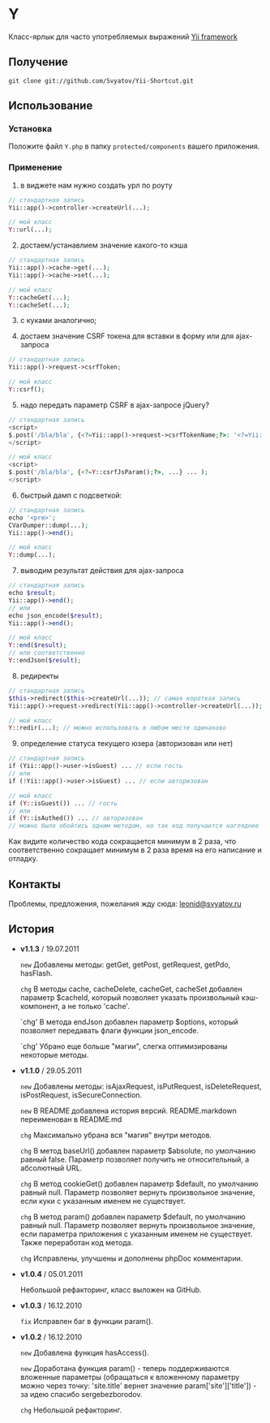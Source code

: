 # Y

Класс-ярлык для часто употребляемых выражений [Yii framework](http://www.yiiframework.com)


## Получение

`git clone git://github.com/Svyatov/Yii-Shortcut.git`


## Использование

### Установка

Положите файл `Y.php` в папку `protected/components` вашего приложения.


### Применение

1) в виджете нам нужно создать урл по роуту

```php
// стандартная запись
Yii::app()->controller->createUrl(...);

// мой класс
Y::url(...);
```

2) достаем/устанавлием значение какого-то кэша

```php
// стандартная запись
Yii::app()->cache->get(...);
Yii::app()->cache->set(...);

// мой класс
Y::cacheGet(...);
Y::cacheSet(...);
```

3) с куками аналогично;

4) достаем значение CSRF токена для вставки в форму или для ajax-запроса

```php
// стандартная запись
Yii::app()->request->csrfToken;

// мой класс
Y::csrf();
```

5) надо передать параметр CSRF в ajax-запросе jQuery?

```php
// стандартная запись
<script>
$.post('/bla/bla', {<?=Yii::app()->request->csrfTokenName;?>: '<?=Yii::app()->request->csrfToken;?>', ...} ... );
</script>

// мой класс
<script>
$.post('/bla/bla', {<?=Y::csrfJsParam();?>, ...} ... );
</script>
```

6) быстрый дамп с подсветкой:

```php
// стандартная запись
echo '<pre>';
CVarDumper::dump(...);
Yii::app()->end();

// мой класс
Y::dump(...);
```

7) выводим результат действия для ajax-запроса

```php
// стандартная запись
echo $result;
Yii::app()->end();
// или
echo json_encode($result);
Yii::app()->end();

// мой класс
Y::end($result);
// или соответственно
Y::endJson($result);
```

8) редиректы

```php
// стандартная запись
$this->redirect($this->createUrl(...)); // самая короткая запись
Yii::app()->request->redirect(Yii::app()->controller->createUrl(...)); // а это для компонента, например

// мой класс
Y::redir(...); // можно использовать в любом месте одинаково
```

9) определение статуса текущего юзера (авторизован или нет)

```php
// стандартная запись
if (Yii::app()->user->isGuest) ... // если гость
// или
if (!Yii::app()->user->isGuest) ... // если авторизован

// мой класс
if (Y::isGuest()) ... // гость
// или
if (Y::isAuthed()) ... // авторизован
// можно было обойтись одним методом, но так код получается нагляднее
```

Как видите количество кода сокращается минимум в 2 раза, что соответственно сокращает минимум в 2 раза время на его написание и отладку.


## Контакты

Проблемы, предложения, пожелания жду сюда: [leonid@svyatov.ru](mailto:leonid@svyatov.ru)


## История

* **v1.1.3** / 19.07.2011

    `new` Добавлены методы: getGet, getPost, getRequest, getPdo, hasFlash.

    `chg` В методы cache, cacheDelete, cacheGet, cacheSet добавлен параметр $cacheId, который позволяет указать произвольный кэш-компонент, а не только 'cache'.

    `chg' В метода endJson добавлен параметр $options, который позволяет передавать флаги функции json_encode.

    `chg' Убрано еще больше "магии", слегка оптимизированы некоторые методы.

* **v1.1.0** / 29.05.2011

    `new` Добавлены методы: isAjaxRequest, isPutRequest, isDeleteRequest, isPostRequest, isSecureConnection.

    `new` В README добавлена история версий. README.markdown переименован в README.md

    `chg` Максимально убрана вся "магия" внутри методов.

    `chg` В метод baseUrl() добавлен параметр $absolute, по умолчанию равный false. Параметр позволяет получить не относительный, а абсолютный URL.

    `chg` В метод cookieGet() добавлен параметр $default, по умолчанию равный null. Параметр позволяет вернуть произвольное значение, если куки с указанным именем не существует.

    `chg` В метод param() добавлен параметр $default, по умолчанию равный null. Параметр позволяет вернуть произвольное значение, если параметра приложения с указанным именем не существует. Также переработан код метода.

    `chg` Исправлены, улучшены и дополнены phpDoc комментарии.

* **v1.0.4** / 05.01.2011

    Небольшой рефакторинг, класс выложен на GitHub.

* **v1.0.3** / 16.12.2010

    `fix` Исправлен баг в функции param().

* **v1.0.2** / 16.12.2010

    `new` Добавлена функция hasAccess().

    `new` Доработана функция param() - теперь поддерживаются вложенные параметры (обращаться к вложенному параметру можно через точку: 'site.title' вернет значение param['site']['title']) - за идею спасибо sergebezborodov.

    `chg` Небольшой рефакторинг.